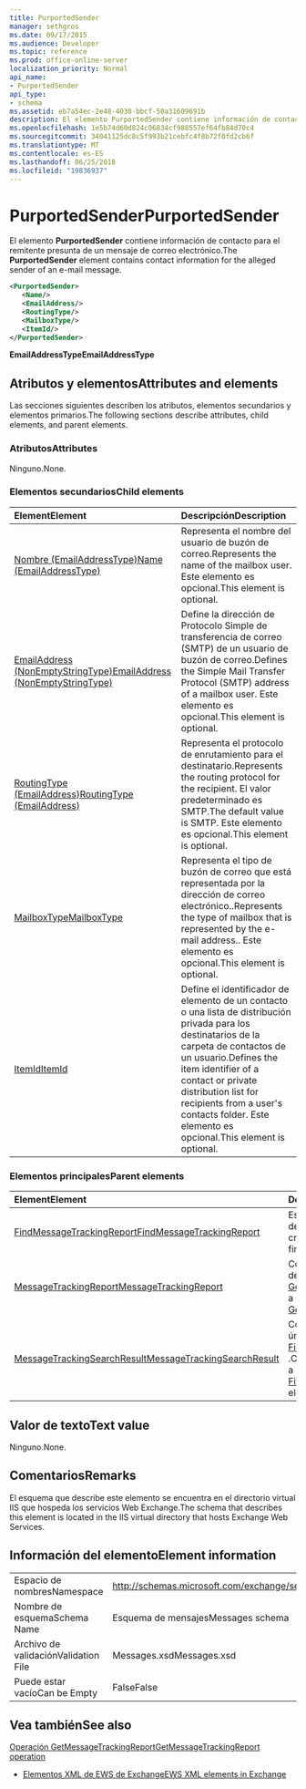 ```yaml
---
title: PurportedSender
manager: sethgros
ms.date: 09/17/2015
ms.audience: Developer
ms.topic: reference
ms.prod: office-online-server
localization_priority: Normal
api_name:
- PurportedSender
api_type:
- schema
ms.assetid: eb7a54ec-2e48-4030-bbcf-50a31609691b
description: El elemento PurportedSender contiene información de contacto para el remitente presunta de un mensaje de correo electrónico.
ms.openlocfilehash: 1e5b74d60d824c06834cf988557ef64fb84d70c4
ms.sourcegitcommit: 34041125dc8c5f993b21cebfc4f8b72f0fd2cb6f
ms.translationtype: MT
ms.contentlocale: es-ES
ms.lasthandoff: 06/25/2018
ms.locfileid: "19836937"
---
```

# <a name="purportedsender"></a><span data-ttu-id="3bc48-103">PurportedSender</span><span class="sxs-lookup"><span data-stu-id="3bc48-103">PurportedSender</span></span>

<span data-ttu-id="3bc48-104">El elemento **PurportedSender** contiene información de contacto para el remitente presunta de un mensaje de correo electrónico.</span><span class="sxs-lookup"><span data-stu-id="3bc48-104">The **PurportedSender** element contains contact information for the alleged sender of an e-mail message.</span></span> 
  
```XML
<PurportedSender>
   <Name/>
   <EmailAddress/>
   <RoutingType/>
   <MailboxType/>
   <ItemId/>
</PurportedSender>
```

 <span data-ttu-id="3bc48-105">**EmailAddressType**</span><span class="sxs-lookup"><span data-stu-id="3bc48-105">**EmailAddressType**</span></span>
## <a name="attributes-and-elements"></a><span data-ttu-id="3bc48-106">Atributos y elementos</span><span class="sxs-lookup"><span data-stu-id="3bc48-106">Attributes and elements</span></span>

<span data-ttu-id="3bc48-107">Las secciones siguientes describen los atributos, elementos secundarios y elementos primarios.</span><span class="sxs-lookup"><span data-stu-id="3bc48-107">The following sections describe attributes, child elements, and parent elements.</span></span>
  
### <a name="attributes"></a><span data-ttu-id="3bc48-108">Atributos</span><span class="sxs-lookup"><span data-stu-id="3bc48-108">Attributes</span></span>

<span data-ttu-id="3bc48-109">Ninguno.</span><span class="sxs-lookup"><span data-stu-id="3bc48-109">None.</span></span>
  
### <a name="child-elements"></a><span data-ttu-id="3bc48-110">Elementos secundarios</span><span class="sxs-lookup"><span data-stu-id="3bc48-110">Child elements</span></span>

|<span data-ttu-id="3bc48-111">**Element**</span><span class="sxs-lookup"><span data-stu-id="3bc48-111">**Element**</span></span>|<span data-ttu-id="3bc48-112">**Descripción**</span><span class="sxs-lookup"><span data-stu-id="3bc48-112">**Description**</span></span>|
|:-----|:-----|
|[<span data-ttu-id="3bc48-113">Nombre (EmailAddressType)</span><span class="sxs-lookup"><span data-stu-id="3bc48-113">Name (EmailAddressType)</span></span>](name-emailaddresstype.md) <br/> |<span data-ttu-id="3bc48-114">Representa el nombre del usuario de buzón de correo.</span><span class="sxs-lookup"><span data-stu-id="3bc48-114">Represents the name of the mailbox user.</span></span> <span data-ttu-id="3bc48-115">Este elemento es opcional.</span><span class="sxs-lookup"><span data-stu-id="3bc48-115">This element is optional.</span></span>  <br/> |
|[<span data-ttu-id="3bc48-116">EmailAddress (NonEmptyStringType)</span><span class="sxs-lookup"><span data-stu-id="3bc48-116">EmailAddress (NonEmptyStringType)</span></span>](emailaddress-nonemptystringtype.md) <br/> |<span data-ttu-id="3bc48-117">Define la dirección de Protocolo Simple de transferencia de correo (SMTP) de un usuario de buzón de correo.</span><span class="sxs-lookup"><span data-stu-id="3bc48-117">Defines the Simple Mail Transfer Protocol (SMTP) address of a mailbox user.</span></span> <span data-ttu-id="3bc48-118">Este elemento es opcional.</span><span class="sxs-lookup"><span data-stu-id="3bc48-118">This element is optional.</span></span>  <br/> |
|[<span data-ttu-id="3bc48-119">RoutingType (EmailAddress)</span><span class="sxs-lookup"><span data-stu-id="3bc48-119">RoutingType (EmailAddress)</span></span>](routingtype-emailaddress.md) <br/> |<span data-ttu-id="3bc48-120">Representa el protocolo de enrutamiento para el destinatario.</span><span class="sxs-lookup"><span data-stu-id="3bc48-120">Represents the routing protocol for the recipient.</span></span> <span data-ttu-id="3bc48-121">El valor predeterminado es SMTP.</span><span class="sxs-lookup"><span data-stu-id="3bc48-121">The default value is SMTP.</span></span> <span data-ttu-id="3bc48-122">Este elemento es opcional.</span><span class="sxs-lookup"><span data-stu-id="3bc48-122">This element is optional.</span></span>  <br/> |
|[<span data-ttu-id="3bc48-123">MailboxType</span><span class="sxs-lookup"><span data-stu-id="3bc48-123">MailboxType</span></span>](mailboxtype.md) <br/> |<span data-ttu-id="3bc48-124">Representa el tipo de buzón de correo que está representada por la dirección de correo electrónico..</span><span class="sxs-lookup"><span data-stu-id="3bc48-124">Represents the type of mailbox that is represented by the e-mail address..</span></span> <span data-ttu-id="3bc48-125">Este elemento es opcional.</span><span class="sxs-lookup"><span data-stu-id="3bc48-125">This element is optional.</span></span>  <br/> |
|[<span data-ttu-id="3bc48-126">ItemId</span><span class="sxs-lookup"><span data-stu-id="3bc48-126">ItemId</span></span>](itemid.md) <br/> |<span data-ttu-id="3bc48-127">Define el identificador de elemento de un contacto o una lista de distribución privada para los destinatarios de la carpeta de contactos de un usuario.</span><span class="sxs-lookup"><span data-stu-id="3bc48-127">Defines the item identifier of a contact or private distribution list for recipients from a user's contacts folder.</span></span> <span data-ttu-id="3bc48-128">Este elemento es opcional.</span><span class="sxs-lookup"><span data-stu-id="3bc48-128">This element is optional.</span></span>  <br/> |
   
### <a name="parent-elements"></a><span data-ttu-id="3bc48-129">Elementos principales</span><span class="sxs-lookup"><span data-stu-id="3bc48-129">Parent elements</span></span>

|<span data-ttu-id="3bc48-130">**Element**</span><span class="sxs-lookup"><span data-stu-id="3bc48-130">**Element**</span></span>|<span data-ttu-id="3bc48-131">**Descripción**</span><span class="sxs-lookup"><span data-stu-id="3bc48-131">**Description**</span></span>|
|:-----|:-----|
|[<span data-ttu-id="3bc48-132">FindMessageTrackingReport</span><span class="sxs-lookup"><span data-stu-id="3bc48-132">FindMessageTrackingReport</span></span>](findmessagetrackingreport.md) <br/> |<span data-ttu-id="3bc48-133">Especifica los criterios para los tipos de mensajes para buscar.</span><span class="sxs-lookup"><span data-stu-id="3bc48-133">Specifies criteria for the types of messages to find.</span></span>  <br/> |
|[<span data-ttu-id="3bc48-134">MessageTrackingReport</span><span class="sxs-lookup"><span data-stu-id="3bc48-134">MessageTrackingReport</span></span>](messagetrackingreport.md) <br/> |<span data-ttu-id="3bc48-135">Contiene un solo mensaje que se devuelve en una [operación de GetMessageTrackingReport](getmessagetrackingreport-operation.md).</span><span class="sxs-lookup"><span data-stu-id="3bc48-135">Contains a single message that is returned in a [GetMessageTrackingReport operation](getmessagetrackingreport-operation.md).</span></span>  <br/> |
|[<span data-ttu-id="3bc48-136">MessageTrackingSearchResult</span><span class="sxs-lookup"><span data-stu-id="3bc48-136">MessageTrackingSearchResult</span></span>](messagetrackingsearchresult.md) <br/> |<span data-ttu-id="3bc48-137">Contiene un resultado de mensaje único para un elemento [FindMessageTrackingReportResponse](findmessagetrackingreportresponse.md) .</span><span class="sxs-lookup"><span data-stu-id="3bc48-137">Contains a single message result for a [FindMessageTrackingReportResponse](findmessagetrackingreportresponse.md) element.</span></span>  <br/> |
   
## <a name="text-value"></a><span data-ttu-id="3bc48-138">Valor de texto</span><span class="sxs-lookup"><span data-stu-id="3bc48-138">Text value</span></span>

<span data-ttu-id="3bc48-139">Ninguno.</span><span class="sxs-lookup"><span data-stu-id="3bc48-139">None.</span></span>
  
## <a name="remarks"></a><span data-ttu-id="3bc48-140">Comentarios</span><span class="sxs-lookup"><span data-stu-id="3bc48-140">Remarks</span></span>

<span data-ttu-id="3bc48-141">El esquema que describe este elemento se encuentra en el directorio virtual IIS que hospeda los servicios Web Exchange.</span><span class="sxs-lookup"><span data-stu-id="3bc48-141">The schema that describes this element is located in the IIS virtual directory that hosts Exchange Web Services.</span></span>
  
## <a name="element-information"></a><span data-ttu-id="3bc48-142">Información del elemento</span><span class="sxs-lookup"><span data-stu-id="3bc48-142">Element information</span></span>

|||
|:-----|:-----|
|<span data-ttu-id="3bc48-143">Espacio de nombres</span><span class="sxs-lookup"><span data-stu-id="3bc48-143">Namespace</span></span>  <br/> |http://schemas.microsoft.com/exchange/services/2006/messages  <br/> |
|<span data-ttu-id="3bc48-144">Nombre de esquema</span><span class="sxs-lookup"><span data-stu-id="3bc48-144">Schema Name</span></span>  <br/> |<span data-ttu-id="3bc48-145">Esquema de mensajes</span><span class="sxs-lookup"><span data-stu-id="3bc48-145">Messages schema</span></span>  <br/> |
|<span data-ttu-id="3bc48-146">Archivo de validación</span><span class="sxs-lookup"><span data-stu-id="3bc48-146">Validation File</span></span>  <br/> |<span data-ttu-id="3bc48-147">Messages.xsd</span><span class="sxs-lookup"><span data-stu-id="3bc48-147">Messages.xsd</span></span>  <br/> |
|<span data-ttu-id="3bc48-148">Puede estar vacío</span><span class="sxs-lookup"><span data-stu-id="3bc48-148">Can be Empty</span></span>  <br/> |<span data-ttu-id="3bc48-149">False</span><span class="sxs-lookup"><span data-stu-id="3bc48-149">False</span></span>  <br/> |
   
## <a name="see-also"></a><span data-ttu-id="3bc48-150">Vea también</span><span class="sxs-lookup"><span data-stu-id="3bc48-150">See also</span></span>



[<span data-ttu-id="3bc48-151">Operación GetMessageTrackingReport</span><span class="sxs-lookup"><span data-stu-id="3bc48-151">GetMessageTrackingReport operation</span></span>](getmessagetrackingreport-operation.md)


- [<span data-ttu-id="3bc48-152">Elementos XML de EWS de Exchange</span><span class="sxs-lookup"><span data-stu-id="3bc48-152">EWS XML elements in Exchange</span></span>](ews-xml-elements-in-exchange.md)

